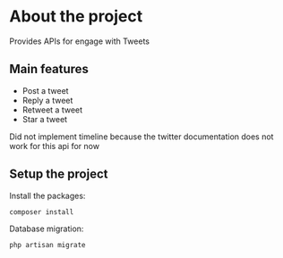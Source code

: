 # About the project
Provides APIs for engage with Tweets

## Main features
- Post a tweet
- Reply a tweet
- Retweet a tweet
- Star a tweet

Did not implement timeline because the twitter documentation does not work for this api for now

## Setup the project
Install the packages:
```bash
composer install
```
Database migration:
```bash
php artisan migrate
```